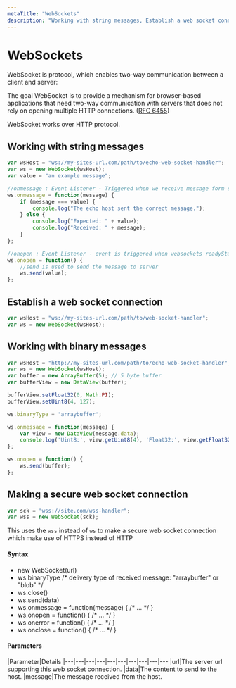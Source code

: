 ```yaml
---
metaTitle: "WebSockets"
description: "Working with string messages, Establish a web socket connection, Working with binary messages, Making a secure web socket connection"
---
```


# WebSockets


WebSocket is protocol, which enables two-way communication between a client and server:

The goal WebSocket is to provide a mechanism for browser-based
applications that need two-way communication with servers that does
not rely on opening multiple HTTP connections. ([RFC 6455](https://tools.ietf.org/html/rfc6455))

WebSocket works over HTTP protocol.



## Working with string messages


```js
var wsHost = "ws://my-sites-url.com/path/to/echo-web-socket-handler";
var ws = new WebSocket(wsHost);
var value = "an example message";

//onmessage : Event Listener - Triggered when we receive message form server
ws.onmessage = function(message) {
    if (message === value) {
        console.log("The echo host sent the correct message.");
    } else {
        console.log("Expected: " + value);
        console.log("Received: " + message);
    }
};

//onopen : Event Listener - event is triggered when websockets readyState changes to open which means now we are ready to send and receives messages from server
ws.onopen = function() {
    //send is used to send the message to server
    ws.send(value);
};

```



## Establish a web socket connection


```js
var wsHost = "ws://my-sites-url.com/path/to/web-socket-handler";
var ws = new WebSocket(wsHost);

```



## Working with binary messages


```js
var wsHost = "http://my-sites-url.com/path/to/echo-web-socket-handler";
var ws = new WebSocket(wsHost);
var buffer = new ArrayBuffer(5); // 5 byte buffer
var bufferView = new DataView(buffer);

bufferView.setFloat32(0, Math.PI);
bufferView.setUint8(4, 127);

ws.binaryType = 'arraybuffer';

ws.onmessage = function(message) {
    var view = new DataView(message.data);
    console.log('Uint8:', view.getUint8(4), 'Float32:', view.getFloat32(0))
};

ws.onopen = function() {
    ws.send(buffer);
};

```



## Making a secure web socket connection


```js
var sck = "wss://site.com/wss-handler";
var wss = new WebSocket(sck);

```

This uses the `wss` instead of `ws` to make a secure web socket connection which make use of HTTPS instead of HTTP



#### Syntax


- new WebSocket(url)
- ws.binaryType /* delivery type of received message: "arraybuffer" or "blob" */
- ws.close()
- ws.send(data)
- ws.onmessage = function(message) { /* ... */ }
- ws.onopen = function() { /* ... */ }
- ws.onerror = function() { /* ... */ }
- ws.onclose = function() { /* ... */ }



#### Parameters


|Parameter|Details
|---|---|---|---|---|---|---|---|---|---
|url|The server url supporting this web socket connection.
|data|The content to send to the host.
|message|The message received from the host.

